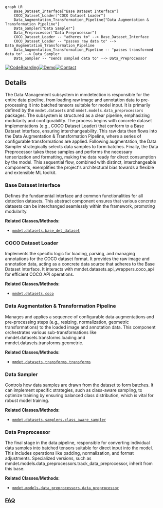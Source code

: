 ```mermaid
graph LR
    Base_Dataset_Interface["Base Dataset Interface"]
    COCO_Dataset_Loader["COCO Dataset Loader"]
    Data_Augmentation_Transformation_Pipeline["Data Augmentation & Transformation Pipeline"]
    Data_Sampler["Data Sampler"]
    Data_Preprocessor["Data Preprocessor"]
    COCO_Dataset_Loader -- "adheres to" --> Base_Dataset_Interface
    COCO_Dataset_Loader -- "passes raw data to" --> Data_Augmentation_Transformation_Pipeline
    Data_Augmentation_Transformation_Pipeline -- "passes transformed data to" --> Data_Sampler
    Data_Sampler -- "sends sampled data to" --> Data_Preprocessor
```

[![CodeBoarding](https://img.shields.io/badge/Generated%20by-CodeBoarding-9cf?style=flat-square)](https://github.com/CodeBoarding/CodeBoarding)[![Demo](https://img.shields.io/badge/Try%20our-Demo-blue?style=flat-square)](https://www.codeboarding.org/demo)[![Contact](https://img.shields.io/badge/Contact%20us%20-%20contact@codeboarding.org-lightgrey?style=flat-square)](mailto:contact@codeboarding.org)

## Details

The Data Management subsystem in mmdetection is responsible for the entire data pipeline, from loading raw image and annotation data to pre-processing it into batched tensors suitable for model input. It is primarily defined by the `mmdet.datasets` and `mmdet.models.data_preprocessors` packages. The subsystem is structured as a clear pipeline, emphasizing modularity and configurability. The process begins with concrete dataset implementations (e.g., COCO Dataset Loader) that conform to a Base Dataset Interface, ensuring interchangeability. This raw data then flows into the Data Augmentation & Transformation Pipeline, where a series of configurable transformations are applied. Following augmentation, the Data Sampler strategically selects data samples to form batches. Finally, the Data Preprocessor takes these samples and performs the necessary tensorization and formatting, making the data ready for direct consumption by the model. This sequential flow, combined with distinct, interchangeable components, exemplifies the project's architectural bias towards a flexible and extensible ML toolkit.

### Base Dataset Interface
Defines the fundamental interface and common functionalities for all detection datasets. This abstract component ensures that various concrete datasets can be interchanged seamlessly within the framework, promoting modularity.


**Related Classes/Methods**:

- <a href="https://github.com/open-mmlab/mmdetection/blob/main/mmdet/datasets/base_det_dataset.py" target="_blank" rel="noopener noreferrer">`mmdet.datasets.base_det_dataset`</a>


### COCO Dataset Loader
Implements the specific logic for loading, parsing, and managing annotations for the COCO dataset format. It provides the raw image and annotation data, acting as a concrete data source that adheres to the Base Dataset Interface. It interacts with mmdet.datasets.api_wrappers.coco_api for efficient COCO API operations.


**Related Classes/Methods**:

- <a href="https://github.com/open-mmlab/mmdetection/blob/main/mmdet/datasets/coco.py" target="_blank" rel="noopener noreferrer">`mmdet.datasets.coco`</a>


### Data Augmentation & Transformation Pipeline
Manages and applies a sequence of configurable data augmentations and pre-processing steps (e.g., resizing, normalization, geometric transformations) to the loaded image and annotation data. This component orchestrates various sub-transformations like mmdet.datasets.transforms.loading and mmdet.datasets.transforms.geometric.


**Related Classes/Methods**:

- <a href="https://github.com/open-mmlab/mmdetection/blob/main/mmdet/datasets/transforms/transforms.py" target="_blank" rel="noopener noreferrer">`mmdet.datasets.transforms.transforms`</a>


### Data Sampler
Controls how data samples are drawn from the dataset to form batches. It can implement specific strategies, such as class-aware sampling, to optimize training by ensuring balanced class distribution, which is vital for robust model training.


**Related Classes/Methods**:

- <a href="https://github.com/open-mmlab/mmdetection/blob/main/mmdet/datasets/samplers/class_aware_sampler.py" target="_blank" rel="noopener noreferrer">`mmdet.datasets.samplers.class_aware_sampler`</a>


### Data Preprocessor
The final stage in the data pipeline, responsible for converting individual data samples into batched tensors suitable for direct input into the model. This includes operations like padding, normalization, and format adjustments. Specialized versions, such as mmdet.models.data_preprocessors.track_data_preprocessor, inherit from this base.


**Related Classes/Methods**:

- <a href="https://github.com/open-mmlab/mmdetection/blob/main/mmdet/models/data_preprocessors/data_preprocessor.py" target="_blank" rel="noopener noreferrer">`mmdet.models.data_preprocessors.data_preprocessor`</a>




### [FAQ](https://github.com/CodeBoarding/GeneratedOnBoardings/tree/main?tab=readme-ov-file#faq)